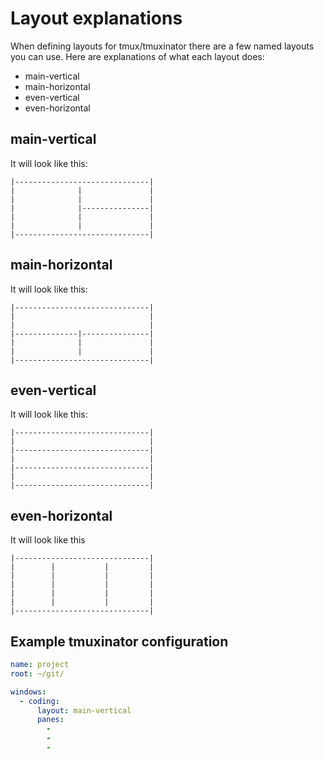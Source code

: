 # Layout explanations

When defining layouts for tmux/tmuxinator there are a few named layouts you can use. Here are explanations of what each layout does:

- main-vertical
- main-horizontal
- even-vertical
- even-horizontal

## main-vertical

It will look like this:

```text
|------------------------------|
|              |               |
|              |               |
|              |---------------|
|              |               |
|              |               |
|------------------------------|
```

## main-horizontal

It will look like this:

```text
|------------------------------|
|                              |
|                              |
|--------------|---------------|
|              |               |
|              |               |
|------------------------------|
```

## even-vertical

It will look like this:

```text
|------------------------------|
|                              |
|------------------------------|
|                              |
|------------------------------|
|                              |
|------------------------------|
```

## even-horizontal

It will look like this

```text
|------------------------------|
|        |           |         |
|        |           |         |
|        |           |         |
|        |           |         |
|        |           |         |
|------------------------------|
```

## Example tmuxinator configuration

```yml
name: project
root: ~/git/

windows:
  - coding:
      layout: main-vertical
      panes:
        -
        -
        -
```
